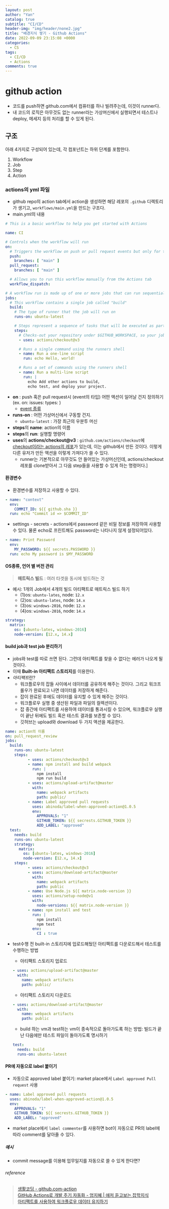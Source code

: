 ```yaml
---
layout: post
author: "Yan"
catalog: true
subtitle: "CI/CD"
header-img: "img/header/none2.jpg"
title: "배경지식 쌓기 - Github Actions"
date: 2022-09-09 23:15:08 +0000
categories:
  - CS
tags:
  - CI/CD
  - Actions
comments: true
---
```


# github action

- 코드를 push하면 github.com에서 컴퓨터를 하나 빌려주는데, 이것이 runner다.
- 내 코드의 로직은 아무것도 없는 runner라는 가상머신에서 실행되면서 테스트나 deploy, 메세지 등의 처리를 할 수 있게 된다.

## 구조
아래 4가지로 구성되어 있는데, 각 컴포넌트는 하위 단계를 포함한다.
1. Workflow
2. Job
3. Step
4. Action

### actions의 yml 파일 

- github repo의 action tab에서 action을 생성하면 해당 레포의 `.github` 디렉토리가 생기고, `workflows/main.yml`을 만드는 구조다.
- main.yml의 내용

```yml
# This is a basic workflow to help you get started with Actions

name: CI

# Controls when the workflow will run
on:
  # Triggers the workflow on push or pull request events but only for the "main" branch
  push:
    branches: [ "main" ]
  pull_request:
    branches: [ "main" ]

  # Allows you to run this workflow manually from the Actions tab
  workflow_dispatch:

# A workflow run is made up of one or more jobs that can run sequentially or in parallel
jobs:
  # This workflow contains a single job called "build"
  build:
    # The type of runner that the job will run on
    runs-on: ubuntu-latest

    # Steps represent a sequence of tasks that will be executed as part of the job
    steps:
      # Checks-out your repository under $GITHUB_WORKSPACE, so your job can access it
      - uses: actions/checkout@v3

      # Runs a single command using the runners shell
      - name: Run a one-line script
        run: echo Hello, world!

      # Runs a set of commands using the runners shell
      - name: Run a multi-line script
        run: |
          echo Add other actions to build,
          echo test, and deploy your project.
```
  - **on** : push 혹은 pull request시 (event의 타입) 어떤 액션이 일어날 건지 정의하기 (ex. on: issues: types: )
    - [event 종류](https://docs.github.com/en/actions/using-workflows/events-that-trigger-workflows)
  - **runs-on** : 어떤 가상머신에서 구동할 건지. 
    - `ubuntu-latest` : 가장 최근의 우분투 머신
  - **steps**의 **name**: action의 이름
  - **steps**의 **run**: 실행할 명령어
  - **uses**의 **actions/checkout@v3** : `github.com/actions/checkout`에 [checkout이라는 actions의 레포](https://github.com/actions/checkout)가 있는데, 이는 github에서 만든 것이다. 이렇게 다른 유저가 만든 액션을 이렇게 가져다가 쓸 수 있다.
    - runner는 기본적으로 아무것도 안 들어있는 가상머신인데, actions/checkout 레포를 clone받아서 그 다음 step들을 사용할 수 있게 하는 명령어다.]
  

#### 환경변수

- 환경변수를 저장하고 사용할 수 있다.
```yml
- name: "context"
  env: 
    COMMIT_ID: ${{ github.sha }}
  run: echo "Commit id => $COMMIT_ID"
```

- settings - secrets - actions에서 password 같은 비밀 정보를 저장하여 사용할 수 있다. 물론 echo로 프린트해도 password는 나타나지 않게 설정되어있다.
```yml
- name: Print Password
  env: 
    MY_PASSWORD: ${{ secrets.PASSWORD }}
  run: echo My password is $MY_PASSWORD
```

#### OS종류, 언어 별 버전 관리

> **매트릭스 빌드** : 여러 타겟을 동시에 빌드하는 것  

- 예시: 1개의 Job에서 4개의 빌드 아티팩트로 매트릭스 빌드 하기 
  - (1)os: `ubuntu-lates`, node: `12.x`
  - (2)os: `ubuntu-lates`, node: `14.x`
  - (3)os: `windows-2016`, node: `12.x`
  - (4)os: `windows-2016`, node: `14.x`

```yml
strategy:
  matrix:
    os: [ubuntu-lates, windows-2016]
    node-version: [12.x, 14.x]
```

#### build job과 test job 분리하기

- jobs와 test를 따로 쓰면 된다. 그런데 아티팩트를 찾을 수 없다는 에러가 나오게 될 것이다.
- 이때 **Built-in 아티팩트 스토리지**를 이용한다.
- *아티팩트*란?
  - 워크플로우의 잡들 사이에서 데이터를 공유하게 해주는 것이다. 그리고 워크프롤우가 완료되고 나면 데이터를 저장하게 해준다.
  - 잡이 완료된 후에도 데이터를 유지할 수 있게 해주는 것이다.
  - 워크플로우 실행 중 생산된 파일과 파일의 컬렉션이다.
  - 잡 중간에 아티팩트를 사용하여 데이터를 통과시킬 수 있으며, 워크플로우 실행이 끝난 뒤에도 빌드 혹은 테스트 결과를 보존할 수 있다.
  - 깃허브는 upload와 download 두 가지 액션을 제공한다.

```yml
name: action의 이름
on: pull_request_review
jobs:
  build:
    runs-on: ubuntu-latest
    steps:
          - uses: actions/checkout@v3
          - name: npm install and build webpack
            run: |
              npm install
              npm run build
          - uses: actions/upload-artifact@master
            with:
              name: webpack artifacts
              path: public/
          - name: Label approved pull requests
            uses: abinoda/label-when-approved-action@1.0.5
            env:
              APPROVALS: "1"
              GITHUB_TOKEN: ${{ secrests.GITHUB_TOKEN }}
              ADD_LABEL: "approved"
  test:
    needs: build
    runs-on: ubuntu-latest
    strategy:
      matrix:
        os: [ubuntu-lates, windows-2016]
        node-version: [12.x, 14.x]
    steps:
          - uses: actions/checkout@v3
          - uses: actions/download-artifact@master
            with:
              name: webpack artifacts
              path: public
          - name: Use Node.js ${{ matrix.node-version }}
            uses: actions/setup-node@v1
            with:
              node-versions: ${{ matrix.node-version }}
          - name: npm install and test
            run: |
              npm install
              npm test
            env: 
              CI : true
```

- test수행 전 built-in 스토리지에 업로드해뒀던 아티팩트를 다운로드해서 테스트를 수행하는 방법
  - 아티팩트 스토리지 업로드

  ```yml
  - uses: actions/upload-artifact@master
    with:
      name: webpack artifacts
      path: public/
  ```
  
  - 아티팩트 스토리지 다운로드
  
  ```yml
  - uses: actions/download-artifact@master
    with:
      name: webpack artifacts
      path: public
  ```
  
  - build 하는 vm과 test하는 vm이 종속적으로 돌아가도록 하는 방법: 빌드가 끝난 다음에만 테스트 파일이 돌아가도록 명시하기

  ```yml
  test:
    needs: build
    runs-on: ubuntu-latest
  ```

#### PR에 자동으로 label 붙이기

- 자동으로 approved label 붙이기: market place에서 `Label approved Pull request` 사용

```yml
- name: Label approved pull requests
  uses: abinoda/label-when-approved-action@1.0.5
  env:
    APPROVALS: "1"
    GITHUB_TOKEN: ${{ secrests.GITHUB_TOKEN }}
    ADD_LABEL: "approved"
```

- market place에서 `label commenter`를 사용하면 bot이 자동으로 PR의 label에 따라 comment를 달아줄 수 있다.


##### 예시
- commit message를 이용해 업무일지를 자동으로 쓸 수 있게 한다면?


###### reference

> [생활코딩 - github.com-action](https://youtu.be/uBOdEEzjxzE)  
> [GitHub Actions로 개발 주기 자동화 - 엄지혜 | 애저 듣고보는 잡학지식](https://youtube.com/playlist?list=PLDZRZwFT9Wkt19Ox35Ir2A7CyNIWG96Nm)  
> [아티팩트를 사용하여 워크플로우 데이터 유지하기](https://techwell.wooritech.com/docs/github-action/config-wf/artifacts/)